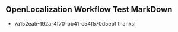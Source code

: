 ## OpenLocalization Workflow Test MarkDown
* 7a152ea5-192a-4f70-bb41-c54f570d5eb1 thanks!

<!--HONumber=Jul16_HO5-->


